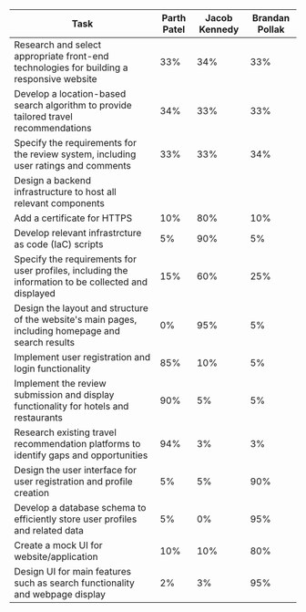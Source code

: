| Task | Parth Patel | Jacob Kennedy | Brandan Pollak | 
| ---- | ----------  | ------------  | -------------  | 
| Research and select appropriate front-end technologies for building a responsive website | 33% | 34% | 33% |
| Develop a location-based search algorithm to provide tailored travel recommendations | 34% | 33% | 33% |
| Specify the requirements for the review system, including user ratings and comments | 33% | 33% | 34% |
| Design a backend infrastructure to host all relevant components |
| Add a certificate for HTTPS | 10% | 80% | 10% |
| Develop relevant infrastrcture as code (IaC) scripts | 5% | 90% | 5% |
| Specify the requirements for user profiles, including the information to be collected and displayed | 15% | 60% | 25% |
| Design the layout and structure of the website's main pages, including homepage and search results | 0% | 95% | 5% |
| Implement user registration and login functionality | 85% | 10% | 5% |
| Implement the review submission and display functionality for hotels and restaurants | 90% | 5% | 5% |
| Research existing travel recommendation platforms to identify gaps and opportunities | 94% | 3% | 3% |
| Design the user interface for user registration and profile creation | 5% | 5% | 90% | 
| Develop a database schema to efficiently store user profiles and related data | 5% | 0% | 95% |
| Create a mock UI for website/application | 10% | 10% | 80% |
| Design UI for main features such as search functionality and webpage display | 2% | 3% | 95% | 
